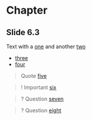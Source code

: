 # Chapter
## Slide 6.3

Text with a [one][1] and another [two][2]

* [three][3]
* [four][4]

> Quote [five][5]

>! Important [six][6]

>? Question [seven][7]

>? Question [eight][8]

[1]: https://en.wikipedia.org/wiki/Hobbit#Lifestyle
[2]: https://en.wikipedia.org/wiki/Hobbit#Lifestyle "Hobbit lifestyles"
[3]: https://en.wikipedia.org/wiki/Hobbit#Lifestyle 'Hobbit lifestyles'
[4]: https://en.wikipedia.org/wiki/Hobbit#Lifestyle (Hobbit lifestyles)
[5]: <https://en.wikipedia.org/wiki/Hobbit#Lifestyle> "Hobbit lifestyles"
[6]: <https://en.wikipedia.org/wiki/Hobbit#Lifestyle> 'Hobbit lifestyles'
[7]: <https://en.wikipedia.org/wiki/Hobbit#Lifestyle> (Hobbit lifestyles)
[8]: <https://en.wikipedia.org/wiki/Hobbit#Lifestyle>
